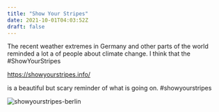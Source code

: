 ```yaml
---
title: "Show Your Stripes"
date: 2021-10-01T04:03:52Z
draft: false
---
```


The recent weather extremes in Germany and other parts of the world reminded a lot a of people about climate change. I think that the #ShowYourStripes 

<a href="Link">https://showyourstripes.info/</a>

is a beautiful but scary reminder of what is going on.
#showyourstripes

![showyourstripes-berlin](/images/2021-07-26_stripes_berlin.png)
